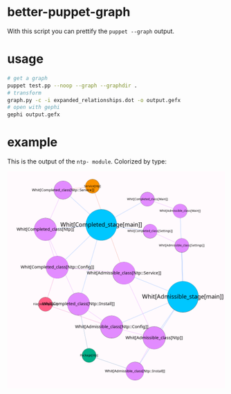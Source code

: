 # better-puppet-graph
With this script you can prettify the `puppet --graph` output.

# usage
```sh
# get a graph
puppet test.pp --noop --graph --graphdir .
# transform
graph.py -c -i expanded_relationships.dot -o output.gefx
# open with gephi
gephi output.gefx
```

# example
This is the output of the `ntp- module`. Colorized by type:

![result](result.png)
